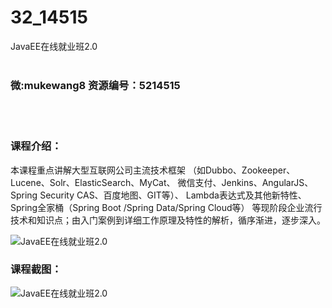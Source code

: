 # 32_14515
JavaEE在线就业班2.0
<br/></br>
<h3>微:mukewang8 资源编号：5214515</h3>
<br/></br>
<h3>课程介绍：</h3>
<p>本课程重点讲解大型互联网公司主流技术框架 （如Dubbo、Zookeeper、Lucene、Solr、ElasticSearch、MyCat、 微信支付、Jenkins、AngularJS、Spring Security CAS、百度地图、GIT等）、 Lambda表达式及其他新特性、Spring全家桶（Spring Boot /Spring Data/Spring Cloud等） 等现阶段企业流行技术和知识点；由入门案例到详细工作原理及特性的解析，循序渐进，逐步深入。</p>
<p><img src="https://www.ko996.com/wp-content/uploads/img/2020/07/1-70-300x183.png" alt="JavaEE在线就业班2.0"></p>
<div class="info-desc">
<h3>课程截图：</h3>
<p><img src="https://www.ko996.com/wp-content/uploads/img/2020/07/2-67.png" alt="JavaEE在线就业班2.0"></p>


			
</div>
